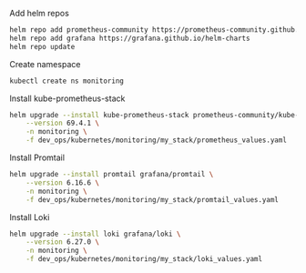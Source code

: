 Add helm repos
```bash
helm repo add prometheus-community https://prometheus-community.github.io/helm-charts
helm repo add grafana https://grafana.github.io/helm-charts
helm repo update
```

Create namespace
```bash
kubectl create ns monitoring                                         
```

Install kube-prometheus-stack
```bash
helm upgrade --install kube-prometheus-stack prometheus-community/kube-prometheus-stack \
    --version 69.4.1 \
    -n monitoring \
    -f dev_ops/kubernetes/monitoring/my_stack/prometheus_values.yaml
```

Install Promtail
```bash
helm upgrade --install promtail grafana/promtail \
    --version 6.16.6 \
    -n monitoring \
    -f dev_ops/kubernetes/monitoring/my_stack/promtail_values.yaml
```

Install Loki
```bash
helm upgrade --install loki grafana/loki \
    --version 6.27.0 \
    -n monitoring \
    -f dev_ops/kubernetes/monitoring/my_stack/loki_values.yaml
```
